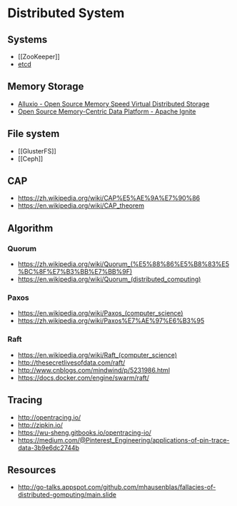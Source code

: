# Distributed System


## Systems

- [[ZooKeeper]]
- [etcd](https://github.com/coreos/etcd)


## Memory Storage

- [Alluxio - Open Source Memory Speed Virtual Distributed Storage](http://www.alluxio.org/)
- [Open Source Memory-Centric Data Platform - Apache Ignite](https://ignite.apache.org/index.html)


## File system

- [[GlusterFS]]
- [[Ceph]]


## CAP

- https://zh.wikipedia.org/wiki/CAP%E5%AE%9A%E7%90%86
- https://en.wikipedia.org/wiki/CAP_theorem


## Algorithm

### Quorum

- https://zh.wikipedia.org/wiki/Quorum_(%E5%88%86%E5%B8%83%E5%BC%8F%E7%B3%BB%E7%BB%9F)
- https://en.wikipedia.org/wiki/Quorum_(distributed_computing)

### Paxos

- https://en.wikipedia.org/wiki/Paxos_(computer_science)
- https://zh.wikipedia.org/wiki/Paxos%E7%AE%97%E6%B3%95

### Raft

- https://en.wikipedia.org/wiki/Raft_(computer_science)
- http://thesecretlivesofdata.com/raft/
- http://www.cnblogs.com/mindwind/p/5231986.html
- https://docs.docker.com/engine/swarm/raft/


## Tracing

- http://opentracing.io/
- http://zipkin.io/
- https://wu-sheng.gitbooks.io/opentracing-io/
- https://medium.com/@Pinterest_Engineering/applications-of-pin-trace-data-3b9e6dc2744b


## Resources

- http://go-talks.appspot.com/github.com/mhausenblas/fallacies-of-distributed-gomputing/main.slide
